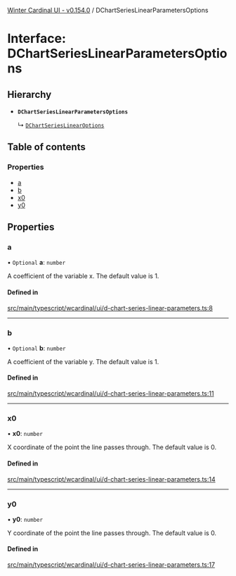 [Winter Cardinal UI - v0.154.0](../index.md) / DChartSeriesLinearParametersOptions

# Interface: DChartSeriesLinearParametersOptions

## Hierarchy

- **`DChartSeriesLinearParametersOptions`**

  ↳ [`DChartSeriesLinearOptions`](DChartSeriesLinearOptions.md)

## Table of contents

### Properties

- [a](DChartSeriesLinearParametersOptions.md#a)
- [b](DChartSeriesLinearParametersOptions.md#b)
- [x0](DChartSeriesLinearParametersOptions.md#x0)
- [y0](DChartSeriesLinearParametersOptions.md#y0)

## Properties

### a

• `Optional` **a**: `number`

A coefficient of the variable x. The default value is 1.

#### Defined in

[src/main/typescript/wcardinal/ui/d-chart-series-linear-parameters.ts:8](https://github.com/winter-cardinal/winter-cardinal-ui/blob/v0.154.0/src/main/typescript/wcardinal/ui/d-chart-series-linear-parameters.ts#L8)

___

### b

• `Optional` **b**: `number`

A coefficient of the variable y. The default value is 1.

#### Defined in

[src/main/typescript/wcardinal/ui/d-chart-series-linear-parameters.ts:11](https://github.com/winter-cardinal/winter-cardinal-ui/blob/v0.154.0/src/main/typescript/wcardinal/ui/d-chart-series-linear-parameters.ts#L11)

___

### x0

• **x0**: `number`

X coordinate of the point the line passes through. The default value is 0.

#### Defined in

[src/main/typescript/wcardinal/ui/d-chart-series-linear-parameters.ts:14](https://github.com/winter-cardinal/winter-cardinal-ui/blob/v0.154.0/src/main/typescript/wcardinal/ui/d-chart-series-linear-parameters.ts#L14)

___

### y0

• **y0**: `number`

Y coordinate of the point the line passes through. The default value is 0.

#### Defined in

[src/main/typescript/wcardinal/ui/d-chart-series-linear-parameters.ts:17](https://github.com/winter-cardinal/winter-cardinal-ui/blob/v0.154.0/src/main/typescript/wcardinal/ui/d-chart-series-linear-parameters.ts#L17)
